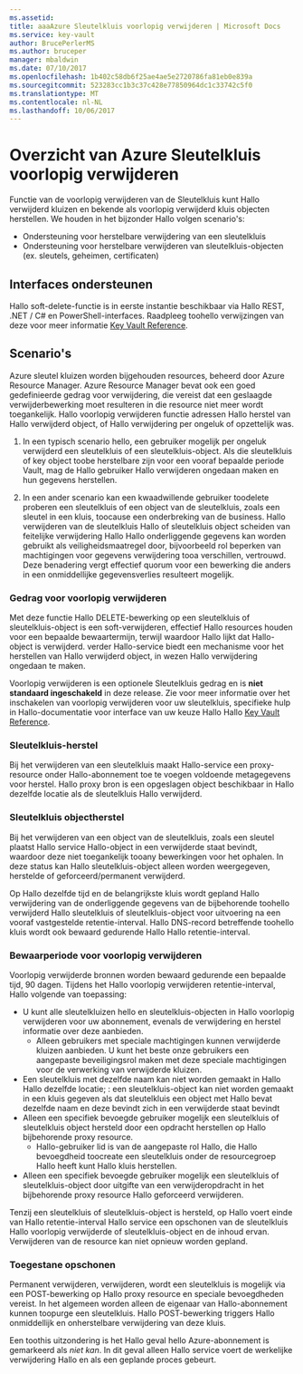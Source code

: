 ```yaml
---
ms.assetid: 
title: aaaAzure Sleutelkluis voorlopig verwijderen | Microsoft Docs
ms.service: key-vault
author: BrucePerlerMS
ms.author: bruceper
manager: mbaldwin
ms.date: 07/10/2017
ms.openlocfilehash: 1b402c58db6f25ae4ae5e2720786fa81eb0e839a
ms.sourcegitcommit: 523283cc1b3c37c428e77850964dc1c33742c5f0
ms.translationtype: MT
ms.contentlocale: nl-NL
ms.lasthandoff: 10/06/2017
---
```

# <a name="azure-key-vault-soft-delete-overview"></a>Overzicht van Azure Sleutelkluis voorlopig verwijderen

Functie van de voorlopig verwijderen van de Sleutelkluis kunt Hallo verwijderd kluizen en bekende als voorlopig verwijderd kluis objecten herstellen. We houden in het bijzonder Hallo volgen scenario's:

- Ondersteuning voor herstelbare verwijdering van een sleutelkluis
- Ondersteuning voor herstelbare verwijderen van sleutelkluis-objecten (ex. sleutels, geheimen, certificaten)

## <a name="supporting-interfaces"></a>Interfaces ondersteunen

Hallo soft-delete-functie is in eerste instantie beschikbaar via Hallo REST, .NET / C# en PowerShell-interfaces. Raadpleeg toohello verwijzingen van deze voor meer informatie [Key Vault Reference](https://docs.microsoft.com/azure/key-vault/).

## <a name="scenarios"></a>Scenario's

Azure sleutel kluizen worden bijgehouden resources, beheerd door Azure Resource Manager. Azure Resource Manager bevat ook een goed gedefinieerde gedrag voor verwijdering, die vereist dat een geslaagde verwijderbewerking moet resulteren in die resource niet meer wordt toegankelijk. Hallo voorlopig verwijderen functie adressen Hallo herstel van Hallo verwijderd object, of Hallo verwijdering per ongeluk of opzettelijk was.

1. In een typisch scenario hello, een gebruiker mogelijk per ongeluk verwijderd een sleutelkluis of een sleutelkluis-object. Als die sleutelkluis of key object toobe herstelbare zijn voor een vooraf bepaalde periode Vault, mag de Hallo gebruiker Hallo verwijderen ongedaan maken en hun gegevens herstellen.

2. In een ander scenario kan een kwaadwillende gebruiker toodelete proberen een sleutelkluis of een object van de sleutelkluis, zoals een sleutel in een kluis, toocause een onderbreking van de business. Hallo verwijderen van de sleutelkluis Hallo of sleutelkluis object scheiden van feitelijke verwijdering Hallo Hallo onderliggende gegevens kan worden gebruikt als veiligheidsmaatregel door, bijvoorbeeld rol beperken van machtigingen voor gegevens verwijdering tooa verschillen, vertrouwd. Deze benadering vergt effectief quorum voor een bewerking die anders in een onmiddellijke gegevensverlies resulteert mogelijk.

### <a name="soft-delete-behavior"></a>Gedrag voor voorlopig verwijderen

Met deze functie Hallo DELETE-bewerking op een sleutelkluis of sleutelkluis-object is een soft-verwijderen, effectief Hallo resources houden voor een bepaalde bewaartermijn, terwijl waardoor Hallo lijkt dat Hallo-object is verwijderd. verder Hallo-service biedt een mechanisme voor het herstellen van Hallo verwijderd object, in wezen Hallo verwijdering ongedaan te maken. 

Voorlopig verwijderen is een optionele Sleutelkluis gedrag en is **niet standaard ingeschakeld** in deze release. Zie voor meer informatie over het inschakelen van voorlopig verwijderen voor uw sleutelkluis, specifieke hulp in Hallo-documentatie voor interface van uw keuze Hallo Hallo [Key Vault Reference](https://docs.microsoft.com/azure/key-vault/).

### <a name="key-vault-recovery"></a>Sleutelkluis-herstel

Bij het verwijderen van een sleutelkluis maakt Hallo-service een proxy-resource onder Hallo-abonnement toe te voegen voldoende metagegevens voor herstel. Hallo proxy bron is een opgeslagen object beschikbaar in Hallo dezelfde locatie als de sleutelkluis Hallo verwijderd. 

### <a name="key-vault-object-recovery"></a>Sleutelkluis objectherstel

Bij het verwijderen van een object van de sleutelkluis, zoals een sleutel plaatst Hallo service Hallo-object in een verwijderde staat bevindt, waardoor deze niet toegankelijk tooany bewerkingen voor het ophalen. In deze status kan Hallo sleutelkluis-object alleen worden weergegeven, herstelde of geforceerd/permanent verwijderd. 

Op Hallo dezelfde tijd en de belangrijkste kluis wordt gepland Hallo verwijdering van de onderliggende gegevens van de bijbehorende toohello verwijderd Hallo sleutelkluis of sleutelkluis-object voor uitvoering na een vooraf vastgestelde retentie-interval. Hallo DNS-record betreffende toohello kluis wordt ook bewaard gedurende Hallo Hallo retentie-interval.

### <a name="soft-delete-retention-period"></a>Bewaarperiode voor voorlopig verwijderen

Voorlopig verwijderde bronnen worden bewaard gedurende een bepaalde tijd, 90 dagen. Tijdens het Hallo voorlopig verwijderen retentie-interval, Hallo volgende van toepassing:

- U kunt alle sleutelkluizen hello en sleutelkluis-objecten in Hallo voorlopig verwijderen voor uw abonnement, evenals de verwijdering en herstel informatie over deze aanbieden.
    - Alleen gebruikers met speciale machtigingen kunnen verwijderde kluizen aanbieden. U kunt het beste onze gebruikers een aangepaste beveiligingsrol maken met deze speciale machtigingen voor de verwerking van verwijderde kluizen.
- Een sleutelkluis met dezelfde naam kan niet worden gemaakt in Hallo Hallo dezelfde locatie; : een sleutelkluis-object kan niet worden gemaakt in een kluis gegeven als dat sleutelkluis een object met Hallo bevat dezelfde naam en deze bevindt zich in een verwijderde staat bevindt 
- Alleen een specifiek bevoegde gebruiker mogelijk een sleutelkluis of sleutelkluis object hersteld door een opdracht herstellen op Hallo bijbehorende proxy resource.
    - Hallo-gebruiker lid is van de aangepaste rol Hallo, die Hallo bevoegdheid toocreate een sleutelkluis onder de resourcegroep Hallo heeft kunt Hallo kluis herstellen.
- Alleen een specifiek bevoegde gebruiker mogelijk een sleutelkluis of sleutelkluis-object door uitgifte van een verwijderopdracht in het bijbehorende proxy resource Hallo geforceerd verwijderen.

Tenzij een sleutelkluis of sleutelkluis-object is hersteld, op Hallo voert einde van Hallo retentie-interval Hallo service een opschonen van de sleutelkluis Hallo voorlopig verwijderde of sleutelkluis-object en de inhoud ervan. Verwijderen van de resource kan niet opnieuw worden gepland.

### <a name="permitted-purge"></a>Toegestane opschonen

Permanent verwijderen, verwijderen, wordt een sleutelkluis is mogelijk via een POST-bewerking op Hallo proxy resource en speciale bevoegdheden vereist. In het algemeen worden alleen de eigenaar van Hallo-abonnement kunnen toopurge een sleutelkluis. Hallo POST-bewerking triggers Hallo onmiddellijk en onherstelbare verwijdering van deze kluis. 

Een toothis uitzondering is het Hallo geval hello Azure-abonnement is gemarkeerd als *niet kan*. In dit geval alleen Hallo service voert de werkelijke verwijdering Hallo en als een geplande proces gebeurt. 



